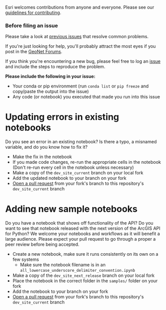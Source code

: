 Esri welcomes contributions from anyone and everyone. Please see our [guidelines for contributing](https://github.com/esri/contributing).

### Before filing an issue

Please take a look at [previous issues](https://github.com/Esri/arcgis-python-api/issues?q=is%3Aissue+is%3Aclosed) that resolve common problems.

If you're just looking for help, you'll probably attract the most eyes if you post in the [GeoNet Forums](https://community.esri.com/groups/arcgis-python-api/).

If you think you're encountering a new bug, please feel free to log an [issue](https://github.com/Esri/arcgis-python-api/issues/new) and include the steps to reproduce the problem.

**Please include the following in your issue:**
* Your conda or pip environment (run `conda list` or `pip freeze` and copy/paste the output into the issue)
* Any code (or notebook) you executed that made you run into this issue

# Updating errors in existing notebooks

Do you see an error in an existing notebook? Is there a typo, a misnamed variable, and do you know how to fix it?
* Make the fix in the notebook
* If you made code changes, re-run the appropriate cells in the notebook (Don't re-run every cell in the notebook unless necessary)
* Make a copy of the `dev_site_current` branch on your local fork
* Add the updated notebook to your branch on your fork
* [Open a pull request](https://help.github.com/articles/creating-a-pull-request-from-a-fork/) from your fork's branch to this repository's `dev_site_current` branch

# Adding new sample notebooks

Do you have a notebook that shows off functionality of the API? Do you want to see that notebook released with the next version of the ArcGIS API for Python? We welcome your notebooks and workflows as it will benefit a large audience. Please expect your pull request to go through a proper a peer review before being accepted.
* Create a new notebook, make sure it runs consistently on its own on a few systems
    * Make sure the notebook filename is in an `all_lowercase_underscore_delimiter_convention.ipynb`
* Make a copy of the `dev_site_next_release` branch on your local fork
* Place the notebook in the correct folder in the `samples/` folder on your fork
* Add the notebook to your branch on your fork
* [Open a pull request](https://help.github.com/articles/creating-a-pull-request-from-a-fork/) from your fork's branch to this repository's `dev_site_current` branch
